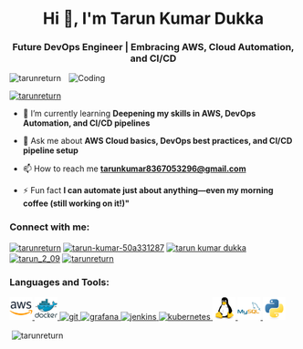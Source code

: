 <h1 align="center">Hi 👋, I'm Tarun Kumar Dukka</h1>
<h3 align="center">Future DevOps Engineer | Embracing AWS, Cloud Automation, and CI/CD</h3>
<img align="right" alt="Coding" width="400" src="https://giffiles.alphacoders.com/220/220900.gif">

<p align="left"> <img src="https://komarev.com/ghpvc/?username=tarunreturn&label=Profile%20views&color=0e75b6&style=flat" alt="tarunreturn" /> </p>

<p align="left"> <a href="https://github.com/ryo-ma/github-profile-trophy"><img src="https://github-profile-trophy.vercel.app/?username=tarunreturn" alt="tarunreturn" /></a> </p>

- 🌱 I’m currently learning **Deepening my skills in AWS, DevOps Automation, and CI/CD pipelines**

- 💬 Ask me about **AWS Cloud basics, DevOps best practices, and CI/CD pipeline setup**

- 📫 How to reach me **tarunkumar8367053296@gmail.com**

- ⚡ Fun fact **I can automate just about anything—even my morning coffee (still working on it!)"**

<h3 align="left">Connect with me:</h3>
<p align="left">
<a href="https://twitter.com/tarunreturn" target="blank"><img align="center" src="https://raw.githubusercontent.com/rahuldkjain/github-profile-readme-generator/master/src/images/icons/Social/twitter.svg" alt="tarunreturn" height="30" width="40" /></a>
<a href="https://linkedin.com/in/tarun-kumar-50a331287" target="blank"><img align="center" src="https://raw.githubusercontent.com/rahuldkjain/github-profile-readme-generator/master/src/images/icons/Social/linked-in-alt.svg" alt="tarun-kumar-50a331287" height="30" width="40" /></a>
<a href="https://fb.com/tarun kumar dukka" target="blank"><img align="center" src="https://raw.githubusercontent.com/rahuldkjain/github-profile-readme-generator/master/src/images/icons/Social/facebook.svg" alt="tarun kumar dukka" height="30" width="40" /></a>
<a href="https://instagram.com/tarun_2_09" target="blank"><img align="center" src="https://raw.githubusercontent.com/rahuldkjain/github-profile-readme-generator/master/src/images/icons/Social/instagram.svg" alt="tarun_2_09" height="30" width="40" /></a>
<a href="https://discord.gg/tarunreturn" target="blank"><img align="center" src="https://raw.githubusercontent.com/rahuldkjain/github-profile-readme-generator/master/src/images/icons/Social/discord.svg" alt="tarunreturn" height="30" width="40" /></a>
</p>

<h3 align="left">Languages and Tools:</h3>
<p align="left"> <a href="https://aws.amazon.com" target="_blank" rel="noreferrer"> <img src="https://raw.githubusercontent.com/devicons/devicon/master/icons/amazonwebservices/amazonwebservices-original-wordmark.svg" alt="aws" width="40" height="40"/> </a> <a href="https://www.docker.com/" target="_blank" rel="noreferrer"> <img src="https://raw.githubusercontent.com/devicons/devicon/master/icons/docker/docker-original-wordmark.svg" alt="docker" width="40" height="40"/> </a> <a href="https://git-scm.com/" target="_blank" rel="noreferrer"> <img src="https://www.vectorlogo.zone/logos/git-scm/git-scm-icon.svg" alt="git" width="40" height="40"/> </a> <a href="https://grafana.com" target="_blank" rel="noreferrer"> <img src="https://www.vectorlogo.zone/logos/grafana/grafana-icon.svg" alt="grafana" width="40" height="40"/> </a> <a href="https://www.jenkins.io" target="_blank" rel="noreferrer"> <img src="https://www.vectorlogo.zone/logos/jenkins/jenkins-icon.svg" alt="jenkins" width="40" height="40"/> </a> <a href="https://kubernetes.io" target="_blank" rel="noreferrer"> <img src="https://www.vectorlogo.zone/logos/kubernetes/kubernetes-icon.svg" alt="kubernetes" width="40" height="40"/> </a> <a href="https://www.linux.org/" target="_blank" rel="noreferrer"> <img src="https://raw.githubusercontent.com/devicons/devicon/master/icons/linux/linux-original.svg" alt="linux" width="40" height="40"/> </a> <a href="https://www.mysql.com/" target="_blank" rel="noreferrer"> <img src="https://raw.githubusercontent.com/devicons/devicon/master/icons/mysql/mysql-original-wordmark.svg" alt="mysql" width="40" height="40"/> </a> <a href="https://www.python.org" target="_blank" rel="noreferrer"> <img src="https://raw.githubusercontent.com/devicons/devicon/master/icons/python/python-original.svg" alt="python" width="40" height="40"/> </a> </p>

<p>&nbsp;<img align="center" src="https://github-readme-stats.vercel.app/api?username=tarunreturn&show_icons=true&locale=en" alt="tarunreturn" /></p>
